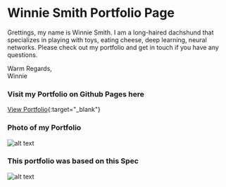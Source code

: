 # Winnie Smith Portfolio Page

Grettings, my name is Winnie Smith. I am a long-haired dachshund that specializes in playing with toys, eating cheese, deep learning, neural networks. Please check out my portfolio and get in touch if you have any questions.

Warm Regards,  
Winnie

### Visit my Portfolio on Github Pages here

[View Portfolio](https://graysmith00.github.io/gs-comp-challenge-1/){:target="\_blank"}

### Photo of my Portfolio

![alt text](https://i.imgur.com/Lv2ZNVC.png 'Logo Title Text 1')

### This portfolio was based on this Spec

![alt text](https://i.imgur.com/uuo5z8K.png 'Logo Title Text 1')
